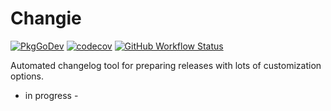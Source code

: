 # Changie

[![PkgGoDev](https://pkg.go.dev/badge/github.com/miniscruff/changie)](https://pkg.go.dev/github.com/miniscruff/changie)
[![codecov](https://codecov.io/gh/miniscruff/changie/branch/main/graph/badge.svg?token=7HT2E32FMB)](https://codecov.io/gh/miniscruff/changie)
[![GitHub Workflow Status](https://img.shields.io/github/workflow/status/miniscruff/changie/test)](https://github.com/miniscruff/changie/actions?query=workflow%3Atest)

Automated changelog tool for preparing releases with lots of customization options.

- in progress -
